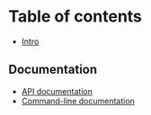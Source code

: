 # Table of contents

* [Intro](README.md)

## Documentation

* [API documentation](documentation/api-documentation.md)
* [Command-line documentation](documentation/command-line-documentation.md)
